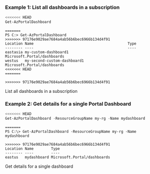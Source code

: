 ### Example 1: List all dashboards in a subscription
```powershell
<<<<<<< HEAD
Get-AzPortalDashboard                                                        
```

```output                                                        
=======
PS C:> Get-AzPortalDashboard                                                                                                                     
>>>>>>> 97176e9029ae7684a4ab56b6bec6966b134d4f91
Location Name                                           Type
-------- ----                                           ----
eastasia my-custom-dashboard1                           Microsoft.Portal/dashboards
westus   my-second-custom-dashboard1                    Microsoft.Portal/dashboards
<<<<<<< HEAD
=======

>>>>>>> 97176e9029ae7684a4ab56b6bec6966b134d4f91
```

List all dashboards in a subscription

### Example 2: Get details for a single Portal Dashboard
```powershell
<<<<<<< HEAD
Get-AzPortalDashboard -ResourceGroupName my-rg -Name mydashboard
```

```output
=======
PS C:\> Get-AzPortalDashboard -ResourceGroupName my-rg -Name mydashboard

>>>>>>> 97176e9029ae7684a4ab56b6bec6966b134d4f91
Location Name        Type
-------- ----        ----
eastus   mydashboard Microsoft.Portal/dashboards
```

Get details for a single dashboard

